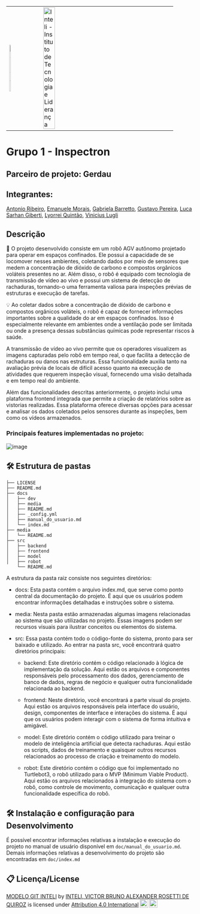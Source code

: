 <table>
<tr>
<td>
<a href= "https://www2.gerdau.com.br/"><img src="https://upload.wikimedia.org/wikipedia/commons/thumb/8/89/Gerdau_logo_%282011%29.svg/1200px-Gerdau_logo_%282011%29.svg.png" alt="Gerdau" border="0" width="20%"></a>
</td>
<td><a href= "https://www.inteli.edu.br/"><img src="https://www.inteli.edu.br/wp-content/uploads/2021/08/20172028/marca_1-2.png" alt="Inteli - Instituto de Tecnologia e Liderança" border="0" width="30%"></a>
</td>
</tr>
</table>

# Grupo 1 - Inspectron

## Parceiro de projeto: Gerdau

## Integrantes: 
<a href="https://www.linkedin.com/in/victorbarq/">Antonio Ribeiro</a>, <a href="https://www.linkedin.com/in/victorbarq/">Emanuele Morais</a>, <a href="https://www.linkedin.com/in/gabriela-barretto02/">Gabriela Barretto</a>, <a href="https://www.linkedin.com/in/victorbarq/">Gustavo Pereira</a>, <a href="https://www.linkedin.com/in/luca-giberti-63a4ab231/">Luca Sarhan Giberti</a>, <a href="https://www.linkedin.com/in/victorbarq/">Lyorrei Quintão</a>, <a href="https://www.linkedin.com/in/victorbarq/">Vinicius Lugli</a>

## Descrição

📜  O projeto desenvolvido consiste em um robô AGV autônomo projetado para operar em espaços confinados. Ele possui a capacidade de se locomover nesses ambientes, coletando dados por meio de sensores que medem a concentração de dióxido de carbono e compostos orgânicos voláteis presentes no ar. Além disso, o robô é equipado com tecnologia de transmissão de vídeo ao vivo e possui um sistema de detecção de rachaduras, tornando-o uma ferramenta valiosa para inspeções prévias de estruturas e execução de tarefas.


💡 Ao coletar dados sobre a concentração de dióxido de carbono e compostos orgânicos voláteis, o robô é capaz de fornecer informações importantes sobre a qualidade do ar em espaços confinados. Isso é especialmente relevante em ambientes onde a ventilação pode ser limitada ou onde a presença dessas substâncias químicas pode representar riscos à saúde.

A transmissão de vídeo ao vivo permite que os operadores visualizem as imagens capturadas pelo robô em tempo real, o que facilita a detecção de rachaduras ou danos nas estruturas. Essa funcionalidade auxilia tanto na avaliação prévia de locais de difícil acesso quanto na execução de atividades que requerem inspeção visual, fornecendo uma visão detalhada e em tempo real do ambiente.

Além das funcionalidades descritas anteriormente, o projeto inclui uma plataforma frontend integrada que permite a criação de relatórios sobre as vistorias realizadas. Essa plataforma oferece diversas opções para acessar e analisar os dados coletados pelos sensores durante as inspeções, bem como os vídeos armazenados.

### Principais features implementadas no projeto:

![image](https://github.com/2023M6T2-Inteli/Inspectron/assets/99221221/1d42e919-e5b2-4743-a699-68bf15d8b10d)


## 🛠 Estrutura de pastas
```
├── LICENSE
├── README.md
├── docs
│   ├── dev
│   ├── media
│   ├── README.md
│   ├── _config.yml
│   ├── manual_do_usuario.md
│   └── index.md
├── media
│   └── README.md
├── src
│   ├── backend
│   ├── frontend
│   ├── model
│   ├── robot
    └── README.md
```

A estrutura da pasta raiz consiste nos seguintes diretórios:

- docs: Esta pasta contém o arquivo index.md, que serve como ponto central da documentação do projeto. É aqui que os usuários podem encontrar informações detalhadas e instruções sobre o sistema.

- media: Nesta pasta estão armazenadas algumas imagens relacionadas ao sistema que são utilizadas no projeto. Essas imagens podem ser recursos visuais para ilustrar conceitos ou elementos do sistema.

- src: Essa pasta contém todo o código-fonte do sistema, pronto para ser baixado e utilizado. Ao entrar na pasta src, você encontrará quatro diretórios principais:

  - backend: Este diretório contém o código relacionado à lógica de implementação da solução. Aqui estão os arquivos e componentes responsáveis pelo processamento dos dados, gerenciamento de banco de dados, regras de negócio e qualquer outra funcionalidade relacionada ao backend.

  - frontend: Neste diretório, você encontrará a parte visual do projeto. Aqui estão os arquivos responsáveis pela interface do usuário, design, componentes de interface e interações do sistema. É aqui que os usuários podem interagir com o sistema de forma intuitiva e amigável.

  - model: Este diretório contém o código utilizado para treinar o modelo de inteligência artificial que detecta rachaduras. Aqui estão os scripts, dados de treinamento e quaisquer outros recursos relacionados ao processo de criação e treinamento do modelo.

  - robot: Este diretório contém o código que foi implementado no Turtlebot3, o robô utilizado para o MVP (Minimum Viable Product). Aqui estão os arquivos relacionados à integração do sistema com o robô, como controle de movimento, comunicação e qualquer outra funcionalidade específica do robô.

## 🛠 Instalação e configuração para Desenvolvimento

É possível encontrar informações relativas a instalação e execução do projeto no manual de usuário disponível em `doc/manual_do_usuario.md`. Demais informações relativas a desenvolvimento do projeto são encontradas em `doc/index.md`


## 📋 Licença/License

<p xmlns:cc="http://creativecommons.org/ns#" xmlns:dct="http://purl.org/dc/terms/"><a property="dct:title" rel="cc:attributionURL" href="https://github.com/Spidus/Teste_Final_1">MODELO GIT INTELI</a> by <a rel="cc:attributionURL dct:creator" property="cc:attributionName" href="https://www.yggbrasil.com.br/vr">INTELI, VICTOR BRUNO ALEXANDER ROSETTI DE QUIROZ</a> is licensed under <a href="http://creativecommons.org/licenses/by/4.0/?ref=chooser-v1" target="_blank" rel="license noopener noreferrer" style="display:inline-block;">Attribution 4.0 International<img style="height:22px!important;margin-left:3px;vertical-align:text-bottom;" src="https://mirrors.creativecommons.org/presskit/icons/cc.svg?ref=chooser-v1"><img style="height:22px!important;margin-left:3px;vertical-align:text-bottom;" src="https://mirrors.creativecommons.org/presskit/icons/by.svg?ref=chooser-v1"></a></p>

